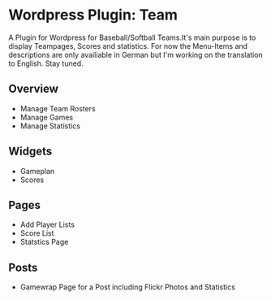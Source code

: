 Wordpress Plugin: Team
=======================

A Plugin for Wordpress for Baseball/Softball Teams.It's main purpose is to display Teampages, Scores and statistics.
For now the Menu-Items and descriptions are only availiable in German but I'm working on the translation to English. Stay tuned.

Overview
-----------------------

* Manage Team Rosters
* Manage Games 
* Manage Statistics

Widgets
-------------------------
* Gameplan
* Scores

Pages
-------------------------
* Add Player Lists
* Score List
* Statstics Page

Posts
--------------------------
* Gamewrap Page for a Post
including Flickr Photos and Statistics
